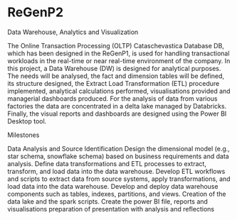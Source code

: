 # ReGenP2
Data Warehouse, Analytics and Visualization

The Online Transaction Processing (OLTP) Cataschevastica Database DB, which has been
designed in the ReGenP1, is used for handling transactional workloads in the
real-time or near real-time environment of the company. In this project, a Data Warehouse (DW)
is designed for analytical purposes. The needs will be analysed, the fact and
dimension tables will be defined, its structure designed, the Extract Load Transformation (ETL)
procedure implemented, analytical calculations performed, visualisations provided and managerial
dashboards produced. For the analysis of data from various factories the data are concentrated in a
delta lake managed by Databricks. Finally, the visual reports and dashboards are designed
using the Power BI Desktop tool.

Milestones

Data Analysis and Source Identification
Design the dimensional model (e.g., star schema, snowflake schema) based on business
requirements and data analysis.
Define data transformations and ETL processes to extract, transform, and load data into
the data warehouse.
Develop ETL workflows and scripts to extract data from source systems, apply
transformations, and load data into the data warehouse.
Develop and deploy data warehouse components such as tables, indexes, partitions, and
views.
Creation of the data lake and the spark scripts.
Create the power BI file, reports and visualisations
preparation of presentation with analysis and reflections
